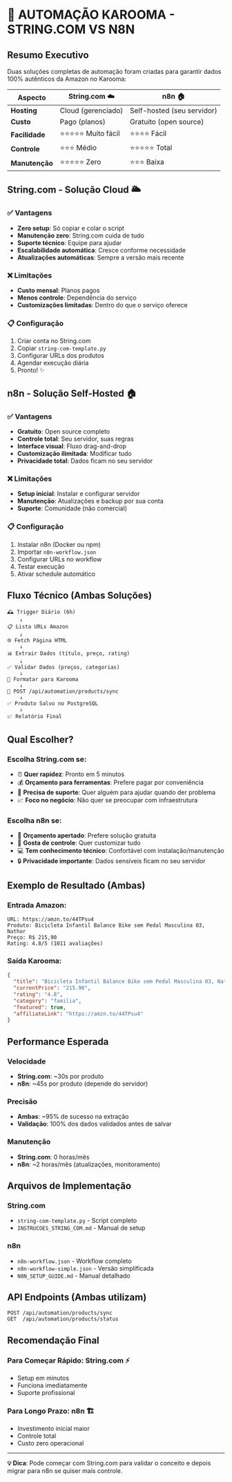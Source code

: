 # 🤖 AUTOMAÇÃO KAROOMA - STRING.COM VS N8N

## Resumo Executivo

Duas soluções completas de automação foram criadas para garantir dados 100% autênticos da Amazon no Karooma:

| Aspecto | String.com ☁️ | n8n 🏠 |
|---------|---------------|--------|
| **Hosting** | Cloud (gerenciado) | Self-hosted (seu servidor) |
| **Custo** | Pago (planos) | Gratuito (open source) |
| **Facilidade** | ⭐⭐⭐⭐⭐ Muito fácil | ⭐⭐⭐⭐ Fácil |
| **Controle** | ⭐⭐⭐ Médio | ⭐⭐⭐⭐⭐ Total |
| **Manutenção** | ⭐⭐⭐⭐⭐ Zero | ⭐⭐⭐ Baixa |

## String.com - Solução Cloud 🌥️

### ✅ Vantagens
- **Zero setup**: Só copiar e colar o script
- **Manutenção zero**: String.com cuida de tudo
- **Suporte técnico**: Equipe para ajudar
- **Escalabilidade automática**: Cresce conforme necessidade
- **Atualizações automáticas**: Sempre a versão mais recente

### ❌ Limitações
- **Custo mensal**: Planos pagos
- **Menos controle**: Dependência do serviço
- **Customizações limitadas**: Dentro do que o serviço oferece

### 📋 Configuração
1. Criar conta no String.com
2. Copiar `string-com-template.py`
3. Configurar URLs dos produtos
4. Agendar execução diária
5. Pronto! ✨

## n8n - Solução Self-Hosted 🏠

### ✅ Vantagens
- **Gratuito**: Open source completo
- **Controle total**: Seu servidor, suas regras
- **Interface visual**: Fluxo drag-and-drop
- **Customização ilimitada**: Modificar tudo
- **Privacidade total**: Dados ficam no seu servidor

### ❌ Limitações
- **Setup inicial**: Instalar e configurar servidor
- **Manutenção**: Atualizações e backup por sua conta
- **Suporte**: Comunidade (não comercial)

### 📋 Configuração
1. Instalar n8n (Docker ou npm)
2. Importar `n8n-workflow.json`
3. Configurar URLs no workflow
4. Testar execução
5. Ativar schedule automático

## Fluxo Técnico (Ambas Soluções)

```
🕰️ Trigger Diário (6h) 
    ↓
📋 Lista URLs Amazon
    ↓
🌐 Fetch Página HTML
    ↓
📊 Extrair Dados (título, preço, rating)
    ↓
✅ Validar Dados (preços, categorias)
    ↓
📝 Formatar para Karooma
    ↓
🔄 POST /api/automation/products/sync
    ↓
✅ Produto Salvo no PostgreSQL
    ↓
📈 Relatório Final
```

## Qual Escolher?

### Escolha String.com se:
- ⏰ **Quer rapidez**: Pronto em 5 minutos
- 💰 **Orçamento para ferramentas**: Prefere pagar por conveniência
- 🤝 **Precisa de suporte**: Quer alguém para ajudar quando der problema
- 📈 **Foco no negócio**: Não quer se preocupar com infraestrutura

### Escolha n8n se:
- 💸 **Orçamento apertado**: Prefere solução gratuita
- 🔧 **Gosta de controle**: Quer customizar tudo
- 💻 **Tem conhecimento técnico**: Confortável com instalação/manutenção
- 🔒 **Privacidade importante**: Dados sensíveis ficam no seu servidor

## Exemplo de Resultado (Ambas)

### Entrada Amazon:
```
URL: https://amzn.to/44TPsu4
Produto: Bicicleta Infantil Balance Bike sem Pedal Masculina 03, Nathor
Preço: R$ 215,90
Rating: 4.8/5 (1011 avaliações)
```

### Saída Karooma:
```json
{
  "title": "Bicicleta Infantil Balance Bike sem Pedal Masculina 03, Nathor",
  "currentPrice": "215.90",
  "rating": "4.8", 
  "category": "familia",
  "featured": true,
  "affiliateLink": "https://amzn.to/44TPsu4"
}
```

## Performance Esperada

### Velocidade
- **String.com**: ~30s por produto
- **n8n**: ~45s por produto (depende do servidor)

### Precisão
- **Ambas**: ~95% de sucesso na extração
- **Validação**: 100% dos dados validados antes de salvar

### Manutenção
- **String.com**: 0 horas/mês
- **n8n**: ~2 horas/mês (atualizações, monitoramento)

## Arquivos de Implementação

### String.com
- `string-com-template.py` - Script completo
- `INSTRUCOES_STRING_COM.md` - Manual de setup

### n8n
- `n8n-workflow.json` - Workflow completo
- `n8n-workflow-simple.json` - Versão simplificada
- `N8N_SETUP_GUIDE.md` - Manual detalhado

## API Endpoints (Ambas utilizam)

```
POST /api/automation/products/sync
GET  /api/automation/products/status
```

## Recomendação Final

### Para Começar Rápido: **String.com** ⚡
- Setup em minutos
- Funciona imediatamente
- Suporte profissional

### Para Longo Prazo: **n8n** 🏗️
- Investimento inicial maior
- Controle total
- Custo zero operacional

---

**💡 Dica**: Pode começar com String.com para validar o conceito e depois migrar para n8n se quiser mais controle.
